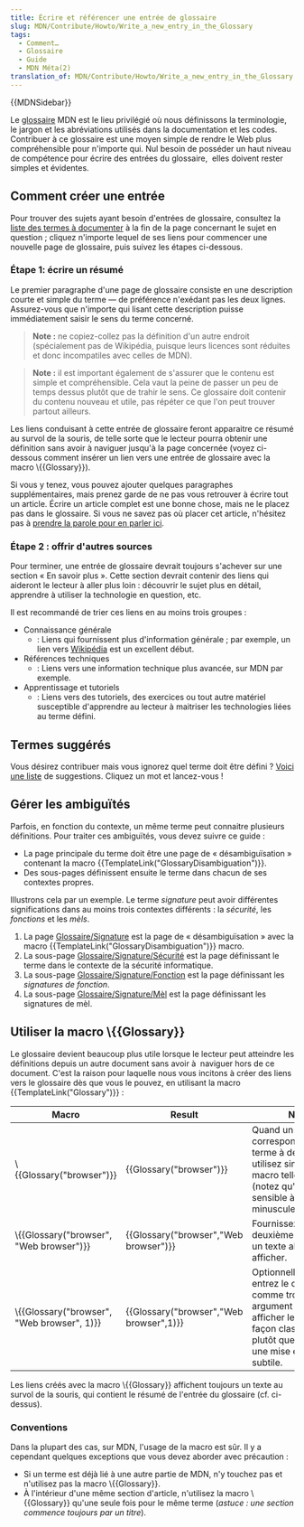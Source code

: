 ```yaml
---
title: Écrire et référencer une entrée de glossaire
slug: MDN/Contribute/Howto/Write_a_new_entry_in_the_Glossary
tags:
  - Comment…
  - Glossaire
  - Guide
  - MDN Méta(2)
translation_of: MDN/Contribute/Howto/Write_a_new_entry_in_the_Glossary
---
```

{{MDNSidebar}}

Le [glossaire](/fr/docs/Glossary) MDN est le lieu privilégié où nous définissons la terminologie, le jargon et les abréviations utilisés dans la documentation et les codes.  Contribuer à ce glossaire est une moyen simple de rendre le Web plus compréhensible pour n'importe qui. Nul besoin de posséder un haut niveau de compétence pour écrire des entrées du glossaire,  elles doivent rester simples et évidentes.

## Comment créer une entrée

Pour trouver des sujets ayant besoin d'entrées de glossaire, consultez la [liste des termes à documenter](/fr/docs/Glossary#Contribute_to_the_glossary) à la fin de la page concernant le sujet en question ; cliquez n'importe lequel de ses liens pour commencer une nouvelle page de glossaire, puis suivez les étapes ci-dessous.

### Étape 1: écrire un résumé

Le premier paragraphe d'une page de glossaire consiste en une description courte et simple du terme — de préférence n'exédant pas les deux lignes. Assurez-vous que n'importe qui lisant cette description puisse immédiatement saisir le sens du terme concerné.

> **Note :** ne copiez-collez pas la définition d'un autre endroit (spécialement pas de Wikipédia, puisque leurs licences sont réduites et donc incompatiles avec celles de MDN).

> **Note :** il est important également de s'assurer que le contenu est simple et compréhensible. Cela vaut la peine de passer un peu de temps dessus plutôt que de trahir le sens. Ce glossaire doit contenir du contenu nouveau et utile, pas répéter ce que l'on peut trouver partout ailleurs.

Les liens conduisant à cette entrée de glossaire feront apparaitre ce résumé au survol de la souris, de telle sorte que le lecteur pourra obtenir une définition sans avoir à naviguer jusqu'à la page concernée (voyez ci-dessous comment insérer un lien vers une entrée de glossaire avec la macro \\{{Glossary}}).

Si vous y tenez, vous pouvez ajouter quelques paragraphes supplémentaires, mais prenez garde de ne pas vous retrouver à écrire tout un article. Écrire un article complet est une bonne chose, mais ne le placez pas dans le glossaire. Si vous ne savez pas où placer cet article, n'hésitez pas à [prendre la parole pour en parler ici](/fr/docs/MDN/Community#Join_our_mailing_lists).

### Étape 2 : offrir d'autres sources

Pour terminer, une entrée de glossaire devrait toujours s'achever sur une section « En savoir plus ». Cette section devrait contenir des liens qui aideront le lecteur à aller plus loin : découvrir le sujet plus en détail, apprendre à utiliser la technologie en question, etc.

Il est recommandé de trier ces liens en au moins trois groupes :

- Connaissance générale
  - : Liens qui fournissent plus d'information générale ; par exemple, un lien vers [Wikipédia](http://fr.wikipedia.org/) est un excellent début.
- Références techniques
  - : Liens vers une information technique plus avancée, sur MDN par exemple.
- Apprentissage et tutoriels
  - : Liens vers des tutoriels, des exercices ou tout autre matériel susceptible d'apprendre au lecteur à maitriser les technologies liées au terme défini.

## Termes suggérés

Vous désirez contribuer mais vous ignorez quel terme doit être défini ? [Voici une liste](https://developer.mozilla.org/fr/docs/Glossary#Contribute_to_the_glossary) de suggestions. Cliquez un mot et lancez-vous !

## Gérer les ambiguïtés

Parfois, en fonction du contexte, un même terme peut connaitre plusieurs définitions. Pour traiter ces ambiguïtés, vous devez suivre ce guide :

- La page principale du terme doit être une page de « désambiguïsation » contenant la macro {{TemplateLink("GlossaryDisambiguation")}}.
- Des sous-pages définissent ensuite le terme dans chacun de ses contextes propres.

Illustrons cela par un exemple. Le terme _signature_ peut avoir différentes significations dans au moins trois contextes différents : la _sécurité_, les _fonctions_ et les _mèls_.

1.  La page [Glossaire/Signature](/fr/docs/Glossary/Signature) est la page de « désambiguïsation » avec la macro {{TemplateLink("GlossaryDisambiguation")}} macro.
2.  La sous-page [Glossaire/Signature/Sécurité](/fr/docs/Glossary/Signature/Security) est la page définissant le terme dans le contexte de la sécurité informatique.
3.  La sous-page [Glossaire/Signature/Fonction](/fr/docs/Glossary/Signature/Function) est la page définissant les _signatures de fonction_.
4.  La sous-page [Glossaire/Signature/Mèl](/en-US/docs/Glossary/Signature/Email) est la page définissant les signatures de mèl.

## Utiliser la macro \\{{Glossary}}

Le glossaire devient beaucoup plus utile lorsque le lecteur peut atteindre les définitions depuis un autre document sans avoir à  naviguer hors de ce document. C'est la raison pour laquelle nous vous incitons à créer des liens vers le glossaire dès que vous le pouvez, en utilisant la macro {{TemplateLink("Glossary")}} :

| Macro                                                      | Result                                               | Note                                                                                                                                                    |
| ---------------------------------------------------------- | ---------------------------------------------------- | ------------------------------------------------------------------------------------------------------------------------------------------------------- |
| \\{{Glossary("browser")}}                         | {{Glossary("browser")}}                     | Quand un terme correspond à un terme à définir, utilisez simplement la macro telle quelle (notez qu'elle est sensible à la casse — minuscule/majuscule) |
| \\{{Glossary("browser", "Web browser")}}     | {{Glossary("browser","Web browser")}}     | Fournissez en deuxième argument un texte alternatif à afficher.                                                                                         |
| \\{{Glossary("browser", "Web browser", 1)}} | {{Glossary("browser","Web browser",1)}} | Optionnellement, entrez le chiffre `1` comme troisième argument pour afficher le lien de façon classique plutôt que comme une mise en exergue subtile.  |

Les liens créés avec la macro \\{{Glossary}} affichent toujours un texte au survol de la souris, qui contient le résumé de l'entrée du glossaire (cf. ci-dessus).

### Conventions

Dans la plupart des cas, sur MDN, l'usage de la macro est sûr. Il y a cependant quelques exceptions que vous devez aborder avec précaution :

- Si un terme est déjà lié à une autre partie de MDN, n'y touchez pas et n'utilisez pas la macro \\{{Glossary}}.
- À l'intérieur d'une même section d'article, n'utilisez la macro \\{{Glossary}} qu'une seule fois pour le même terme (_astuce : une section commence toujours par un titre_).
